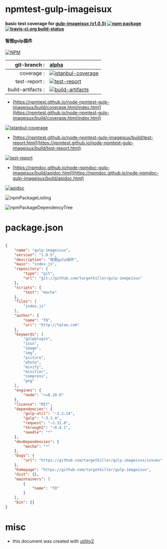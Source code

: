 # npmtest-gulp-imageisux

#### basic test coverage for  [gulp-imageisux (v1.0.5)](https://github.com/targetkiller/gulp-imageisux)  [![npm package](https://img.shields.io/npm/v/npmtest-gulp-imageisux.svg?style=flat-square)](https://www.npmjs.org/package/npmtest-gulp-imageisux) [![travis-ci.org build-status](https://api.travis-ci.org/npmtest/node-npmtest-gulp-imageisux.svg)](https://travis-ci.org/npmtest/node-npmtest-gulp-imageisux)

#### 智图gulp插件

[![NPM](https://nodei.co/npm/gulp-imageisux.png?downloads=true&downloadRank=true&stars=true)](https://www.npmjs.com/package/gulp-imageisux)

| git-branch : | [alpha](https://github.com/npmtest/node-npmtest-gulp-imageisux/tree/alpha)|
|--:|:--|
| coverage : | [![istanbul-coverage](https://npmtest.github.io/node-npmtest-gulp-imageisux/build/coverage.badge.svg)](https://npmtest.github.io/node-npmtest-gulp-imageisux/build/coverage.html/index.html)|
| test-report : | [![test-report](https://npmtest.github.io/node-npmtest-gulp-imageisux/build/test-report.badge.svg)](https://npmtest.github.io/node-npmtest-gulp-imageisux/build/test-report.html)|
| build-artifacts : | [![build-artifacts](https://npmtest.github.io/node-npmtest-gulp-imageisux/glyphicons_144_folder_open.png)](https://github.com/npmtest/node-npmtest-gulp-imageisux/tree/gh-pages/build)|

- [https://npmtest.github.io/node-npmtest-gulp-imageisux/build/coverage.html/index.html](https://npmtest.github.io/node-npmtest-gulp-imageisux/build/coverage.html/index.html)

[![istanbul-coverage](https://npmtest.github.io/node-npmtest-gulp-imageisux/build/screenCapture.buildCi.browser.%252Ftmp%252Fbuild%252Fcoverage.lib.html.png)](https://npmtest.github.io/node-npmtest-gulp-imageisux/build/coverage.html/index.html)

- [https://npmtest.github.io/node-npmtest-gulp-imageisux/build/test-report.html](https://npmtest.github.io/node-npmtest-gulp-imageisux/build/test-report.html)

[![test-report](https://npmtest.github.io/node-npmtest-gulp-imageisux/build/screenCapture.buildCi.browser.%252Ftmp%252Fbuild%252Ftest-report.html.png)](https://npmtest.github.io/node-npmtest-gulp-imageisux/build/test-report.html)

- [https://npmdoc.github.io/node-npmdoc-gulp-imageisux/build/apidoc.html](https://npmdoc.github.io/node-npmdoc-gulp-imageisux/build/apidoc.html)

[![apidoc](https://npmdoc.github.io/node-npmdoc-gulp-imageisux/build/screenCapture.buildCi.browser.%252Ftmp%252Fbuild%252Fapidoc.html.png)](https://npmdoc.github.io/node-npmdoc-gulp-imageisux/build/apidoc.html)

![npmPackageListing](https://npmtest.github.io/node-npmtest-gulp-imageisux/build/screenCapture.npmPackageListing.svg)

![npmPackageDependencyTree](https://npmtest.github.io/node-npmtest-gulp-imageisux/build/screenCapture.npmPackageDependencyTree.svg)



# package.json

```json

{
    "name": "gulp-imageisux",
    "version": "1.0.5",
    "description": "智图gulp插件",
    "main": "index.js",
    "repository": {
        "type": "git",
        "url": "git://github.com/targetkiller/gulp-imageisux"
    },
    "scripts": {
        "test": "mocha"
    },
    "files": [
        "index.js"
    ],
    "author": {
        "name": "TQ",
        "url": "http://tqtan.com"
    },
    "keywords": [
        "gulpplugin",
        "isux",
        "image",
        "img",
        "picture",
        "photo",
        "minify",
        "minifier",
        "compress",
        "png"
    ],
    "engines": {
        "node": ">=0.10.0"
    },
    "license": "MIT",
    "dependencies": {
        "gulp-util": "~2.2.14",
        "gulp": "~3.3.4",
        "request": "~2.31.0",
        "through2": "~0.4.1",
        "needle": "*"
    },
    "devDependencies": {
        "mocha": "*"
    },
    "bugs": {
        "url": "https://github.com/targetkiller/gulp-imageisux/issues"
    },
    "homepage": "https://github.com/targetkiller/gulp-imageisux",
    "dist": {},
    "maintainers": [
        {
            "name": "TQ"
        }
    ],
    "bin": {}
}
```



# misc
- this document was created with [utility2](https://github.com/kaizhu256/node-utility2)
